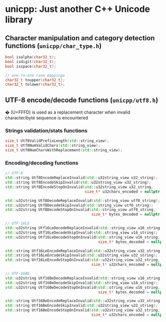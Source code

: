 # unicpp: Just another C++ Unicode library

## Character manipulation and category detection functions (`unicpp/char_type.h`)
```cpp
bool isalpha(char32_t);
bool isdigit(char32_t);
bool isspace(char32_t);

// one-to-one case mappings
char32_t toupper(char32_t);
char32_t tolower(char32_t);
```

## UTF-8 encode/decode functions (`unicpp/utf8.h`)
&#xFFFD; (U+FFFD) is used as a replacement character when invalid character/byte sequence is encountered

### Strings validation/stats functions
```cpp
size_t Utf8ValidPrefixLength(std::string_view);
size_t Utf8NumValidChars(std::string_view);
size_t Utf8NumCharsWithReplacement(std::string_view);
```

### Encoding/decoding functions
```cpp
// UTF-8
std::string Utf8EncodeReplaceInvalid(std::u32string_view u32_string);
std::string Utf8EncodeSkipInvalid(std::u32string_view u32_string);
std::string Utf8EncodeStopOnInvalid(std::u32string_view u32_string,
                                    size_t* u32chars_encoded = nullptr);

std::u32string Utf8DecodeReplaceInvalid(std::string_view utf8_string);
std::u32string Utf8DecodeSkipInvalid(std::string_view utf8_string);
std::u32string Utf8DecodeStopOnInvalid(std::string_view utf8_string,
                                       size_t* bytes_decoded = nullptr);

// UTF-16LE
std::u32string Utf16LeDecodeReplaceInvalid(std::string_view u16_string);
std::u32string Utf16LeDecodeSkipInvalid(std::string_view u16_string);
std::u32string Utf16LeDecodeStopOnInvalid(std::string_view u16_string,
                                          size_t* bytes_decoded = nullptr);

std::string Utf16LeEncodeReplaceInvalid(std::u32string_view u32_string);
std::string Utf16LeEncodeSkipInvalid(std::u32string_view u32_string);
std::string Utf16LeEncodeStopOnInvalid(std::u32string_view u32_string,
                                       size_t* u32chars_encoded = nullptr);

// UTF-16BE
std::u32string Utf16BeDecodeReplaceInvalid(std::string_view u16_string);
std::u32string Utf16BeDecodeSkipInvalid(std::string_view u16_string);
std::u32string Utf16BeDecodeStopOnInvalid(std::string_view u16_string,
                                          size_t* bytes_decoded = nullptr);

std::string Utf16BeEncodeReplaceInvalid(std::u32string_view u32_string);
std::string Utf16BeEncodeSkipInvalid(std::u32string_view u32_string);
std::string Utf16BeEncodeStopOnInvalid(std::u32string_view u32_string,
                                       size_t* u32chars_encoded = nullptr);
```
